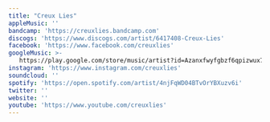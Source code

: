 ```yaml
---
title: "Creux Lies"
appleMusic: ''
bandcamp: 'https://creuxlies.bandcamp.com'
discogs: 'https://www.discogs.com/artist/6417408-Creux-Lies'
facebook: 'https://www.facebook.com/creuxlies'
googleMusic: >-
   https://play.google.com/store/music/artist?id=Azanxfwyfgbzf6qpizwux7a5s74
instagram: 'https://www.instagram.com/creuxlies'
soundcloud: ''
spotify: 'https://open.spotify.com/artist/4njFqWD04BTvOrYBXuzv6i'
twitter: ''
website: ''
youtube: 'https://www.youtube.com/creuxlies'
---
```


